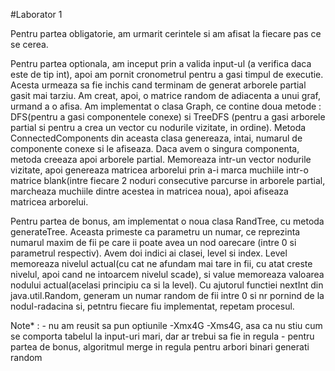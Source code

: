 #Laborator 1

Pentru partea obligatorie, am urmarit cerintele si am afisat la fiecare pas ce se cerea.

Pentru partea optionala, am inceput prin a valida input-ul (a verifica daca este de tip int), apoi am pornit cronometrul pentru a gasi timpul de executie. Acesta urmeaza sa fie inchis cand terminam de generat arborele partial gasit mai tarziu.
Am creat, apoi, o matrice random de adiacenta a unui graf, urmand a o afisa. Am implementat o clasa Graph, ce contine doua metode : DFS(pentru a gasi componentele conexe) si TreeDFS (pentru a gasi arborele partial si pentru a crea un vector cu nodurile vizitate, in ordine).
Metoda ConnectedComponents din aceasta clasa genereaza, intai, numarul de componente conexe si le afiseaza. Daca avem o singura componenta, metoda creeaza apoi arborele partial. Memoreaza intr-un vector nodurile vizitate, apoi genereaza matricea arborelui prin a-i marca muchiile intr-o matrice blank(intre fiecare 2 noduri consecutive parcurse in arborele partial, marcheaza muchiile dintre acestea in matricea noua), apoi afiseaza matricea arborelui.

Pentru partea de bonus, am implementat o noua clasa RandTree, cu metoda generateTree. Aceasta primeste ca parametru un numar, ce reprezinta numarul maxim de fii pe care ii poate avea un nod oarecare (intre 0 si parametrul respectiv). Avem doi indici ai clasei, level si index. Level memoreaza nivelul actual(cu cat ne afundam mai tare in fii, cu atat creste nivelul, apoi cand ne intoarcem nivelul scade), si value memoreaza valoarea nodului actual(acelasi principiu ca si la level).
Cu ajutorul functiei nextInt din java.util.Random, generam un numar random de fii intre 0 si nr pornind de la nodul-radacina si, petntru fiecare fiu implementat, repetam procesul.

Note* : - nu am reusit sa pun optiunile -Xmx4G -Xms4G, asa ca nu stiu cum se comporta tabelul la input-uri mari, dar ar trebui sa fie in regula
        - pentru partea de bonus, algoritmul merge in regula pentru arbori binari generati random
